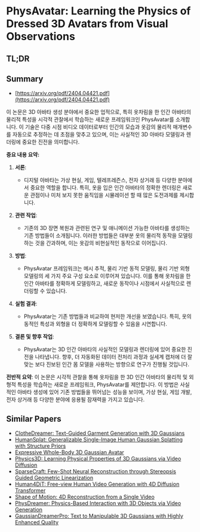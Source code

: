 # PhysAvatar: Learning the Physics of Dressed 3D Avatars from Visual Observations
## TL;DR
## Summary
- [https://arxiv.org/pdf/2404.04421.pdf](https://arxiv.org/pdf/2404.04421.pdf)

이 논문은 3D 아바타 생성 분야에서 중요한 업적으로, 특히 옷차림을 한 인간 아바타의 물리적 특성을 시각적 관찰에서 학습하는 새로운 프레임워크인 PhysAvatar를 소개합니다. 이 기술은 다중 시점 비디오 데이터로부터 인간의 모습과 옷감의 물리적 매개변수를 자동으로 추정하는 데 초점을 맞추고 있으며, 이는 사실적인 3D 아바타 모델링과 렌더링에 중요한 진전을 의미합니다.

**중요 내용 요약:**

1. **서론**:
   - 디지털 아바타는 가상 현실, 게임, 텔레프레즌스, 전자 상거래 등 다양한 분야에서 중요한 역할을 합니다. 특히, 옷을 입은 인간 아바타의 정확한 렌더링은 새로운 관점이나 미처 보지 못한 움직임을 시뮬레이션 할 때 많은 도전과제를 제시합니다.
   
2. **관련 작업**:
   - 기존의 3D 장면 복원과 관련된 연구 및 애니메이션 가능한 아바타를 생성하는 기존 방법들이 소개됩니다. 이러한 방법들은 대부분 옷의 물리적 동작을 모델링하는 것을 간과하며, 이는 옷감의 비현실적인 동작으로 이어집니다.
   
3. **방법**:
   - PhysAvatar 프레임워크는 메시 추적, 물리 기반 동적 모델링, 물리 기반 외형 모델링의 세 가지 주요 구성 요소로 이루어져 있습니다. 이를 통해 옷차림을 한 인간 아바타를 정확하게 모델링하고, 새로운 동작이나 시점에서 사실적으로 렌더링할 수 있습니다.
   
4. **실험 결과**:
   - PhysAvatar는 기존 방법들과 비교하여 현저한 개선을 보였습니다. 특히, 옷의 동적인 특성과 외형을 더 정확하게 모델링할 수 있음을 시연합니다.
   
5. **결론 및 향후 작업**:
   - PhysAvatar는 3D 인간 아바타의 사실적인 모델링과 렌더링에 있어 중요한 진전을 나타냅니다. 향후, 더 자동화된 데이터 전처리 과정과 실세계 캡처에 더 잘 맞는 보다 진보된 인간 몸 모델을 사용하는 방향으로 연구가 진행될 것입니다.

**전반적 요약**:
이 논문은 시각적 관찰을 통해 옷차림을 한 3D 인간 아바타의 물리적 및 외형적 특성을 학습하는 새로운 프레임워크, PhysAvatar를 제안합니다. 이 방법은 사실적인 아바타 생성에 있어 기존 방법들을 뛰어넘는 성능을 보이며, 가상 현실, 게임 개발, 전자 상거래 등 다양한 분야에 응용될 잠재력을 가지고 있습니다.

## Similar Papers
- [ClotheDreamer: Text-Guided Garment Generation with 3D Gaussians](2406.16815.md)
- [HumanSplat: Generalizable Single-Image Human Gaussian Splatting with Structure Priors](2406.12459.md)
- [Expressive Whole-Body 3D Gaussian Avatar](2407.21686.md)
- [Physics3D: Learning Physical Properties of 3D Gaussians via Video Diffusion](2406.04338.md)
- [SparseCraft: Few-Shot Neural Reconstruction through Stereopsis Guided Geometric Linearization](2407.14257.md)
- [Human4DiT: Free-view Human Video Generation with 4D Diffusion Transformer](2405.17405.md)
- [Shape of Motion: 4D Reconstruction from a Single Video](2407.13764.md)
- [PhysDreamer: Physics-Based Interaction with 3D Objects via Video Generation](2404.13026.md)
- [GaussianDreamerPro: Text to Manipulable 3D Gaussians with Highly Enhanced Quality](2406.18462.md)
